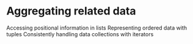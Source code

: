 Aggregating related data
=========================

Accessing positional information in lists
Representing ordered data with tuples
Consistently handling data collections with iterators
